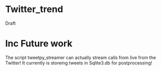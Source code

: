 # Twitter_trend

Draft

# Inc Future work
The script tweetpy_streamer can actually stream calls from live from the Twitter! It currently is storeing tweets in Sqlite3.db for postprocessing! 
